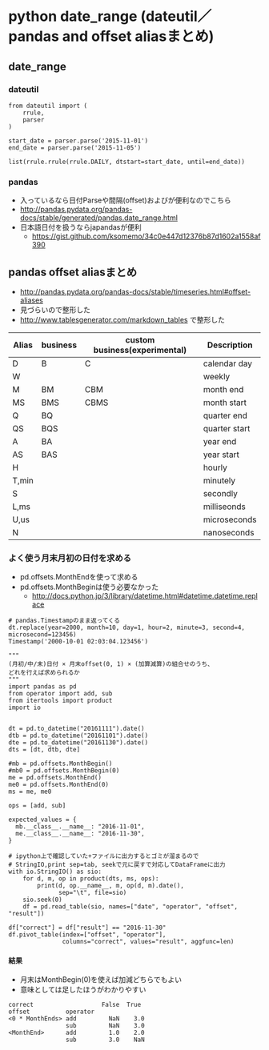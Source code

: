 # python date_range (dateutil／pandas and offset aliasまとめ)
## date_range
### dateutil
```py3
from dateutil import (
    rrule,
    parser
)

start_date = parser.parse('2015-11-01')
end_date = parser.parse('2015-11-05')

list(rrule.rrule(rrule.DAILY, dtstart=start_date, until=end_date))
```

### pandas
- 入っているなら日付Parseや間隔(offset)およびが便利なのでこちら
- http://pandas.pydata.org/pandas-docs/stable/generated/pandas.date_range.html
- 日本語日付を扱うならjapandasが便利
    - https://gist.github.com/ksomemo/34c0e447d12376b87d1602a1558af390

## pandas offset aliasまとめ
- http://pandas.pydata.org/pandas-docs/stable/timeseries.html#offset-aliases
- 見づらいので整形した
- http://www.tablesgenerator.com/markdown_tables で整形した

| Alias | business | custom business(experimental) | Description   |
|-------|----------|-------------------------------|---------------|
| D     | B        | C                             | calendar day  |
| W     |          |                               | weekly        |
| M     | BM       | CBM                           | month end     |
| MS    | BMS      | CBMS                          | month start   |
| Q     | BQ       |                               | quarter end   |
| QS    | BQS      |                               | quarter start |
| A     | BA       |                               | year end      |
| AS    | BAS      |                               | year start    |
| H     |          |                               | hourly        |
| T,min |          |                               | minutely      |
| S     |          |                               | secondly      |
| L,ms  |          |                               | milliseonds   |
| U,us  |          |                               | microseconds  |
| N     |          |                               | nanoseconds   |

### よく使う月末月初の日付を求める
- pd.offsets.MonthEndを使って求める
- pd.offsets.MonthBeginは使う必要なかった
    - http://docs.python.jp/3/library/datetime.html#datetime.datetime.replace

```py3
# pandas.Timestampのまま返ってくる
dt.replace(year=2000, month=10, day=1, hour=2, minute=3, second=4, microsecond=123456)
Timestamp('2000-10-01 02:03:04.123456')
```

```py3
"""
(月初/中/末)日付 × 月末offset(0, 1) × (加算減算)の組合せのうち、
どれを行えば求められるか
"""
import pandas as pd
from operator import add, sub
from itertools import product
import io


dt = pd.to_datetime("20161111").date()
dtb = pd.to_datetime("20161101").date()
dte = pd.to_datetime("20161130").date()
dts = [dt, dtb, dte]

#mb = pd.offsets.MonthBegin()
#mb0 = pd.offsets.MonthBegin(0)
me = pd.offsets.MonthEnd()
me0 = pd.offsets.MonthEnd(0)
ms = me, me0

ops = [add, sub]

expected_values = {
  mb.__class__.__name__: "2016-11-01",
  me.__class__.__name__: "2016-11-30",
}

# ipython上で確認していた+ファイルに出力するとゴミが溜まるので
# StringIO,print sep=tab, seekで元に戻すで対応してDataFrameに出力
with io.StringIO() as sio:
    for d, m, op in product(dts, ms, ops):
        print(d, op.__name__, m, op(d, m).date(),
              sep="\t", file=sio)
    sio.seek(0)
    df = pd.read_table(sio, names=["date", "operator", "offset", "result"])

df["correct"] = df["result"] == "2016-11-30"
df.pivot_table(index=["offset", "operator"],
               columns="correct", values="result", aggfunc=len)
```

#### 結果
- 月末はMonthBegin(0)を使えば加減どちらでもよい
- 意味としては足したほうがわかりやすい

```
correct                   False  True
offset          operator
<0 * MonthEnds> add         NaN    3.0
                sub         NaN    3.0
<MonthEnd>      add         1.0    2.0
                sub         3.0    NaN
```
